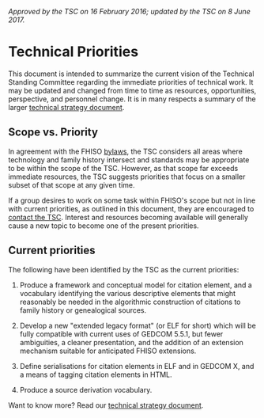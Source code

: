 *Approved by the TSC on 16 February 2016; updated by the TSC on 8 June
2017.*

# Technical Priorities

This document is intended to summarize the current vision of the Technical Standing Committee regarding the immediate priorities of technical work.
It may be updated and changed from time to time as resources, opportunities, perspective, and personnel change.
It is in many respects a summary of the larger [technical strategy
document](/strategy).

## Scope vs. Priority

In agreement with the FHISO [bylaws](//fhiso.org/by-laws), the TSC considers all areas where technology and family history intersect and standards may be appropriate to be within the scope of the TSC.
However, as that scope far exceeds immediate resources, the TSC suggests priorities that focus on a smaller subset of that scope at any given time.

If a group desires to work on some task within FHISO's scope but not in line with current priorities, as outlined in this document, they are encouraged to [contact the TSC](mailto:tsc@fhiso.org).
Interest and resources becoming available will generally cause a new topic to become one of the present priorities.

## Current priorities

The following have been identified by the TSC as the current priorities:

1. Produce a framework and conceptual model for citation element, and a
   vocabulary identifying the various descriptive elements that might
   reasonably be needed in the algorithmic construction of citations to
   family history or genealogical sources.

2. Develop a new "extended legacy format" (or ELF for short) which will
   be fully compatible with current uses of GEDCOM 5.5.1, but fewer
   ambiguities, a cleaner presentation, and the addition of an extension
   mechanism suitable for anticipated FHISO extensions.

3. Define serialisations for citation elements in ELF and in GEDCOM X,
   and a means of tagging citation elements in HTML.

4. Produce a source derivation vocabulary.

Want to know more?  Read our [technical strategy document](/strategy).

